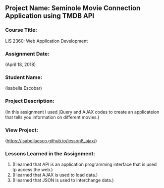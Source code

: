 ## Project Name:  Seminole Movie Connection Application using TMDB API

### Course Title:
LIS 2360:  Web Application Development

### Assignment Date:  
(April 18, 2018)

### Student Name:  
(Isabella Escobar)

### Project Description:
(In this assignment I used jQuery and AJAX codes to create an applicateion that tells you information on different movies.)

### View Project:
(https://isabellaesco.github.io/lesson8_ajax/)

### Lessons Learned in the Assignment:
1. (I learned that API is an application programming interface that is used tp access the web.)
2. (I learned that AJAX is used to load data.)
3. (I learned that JSON is used to interchange data.)
